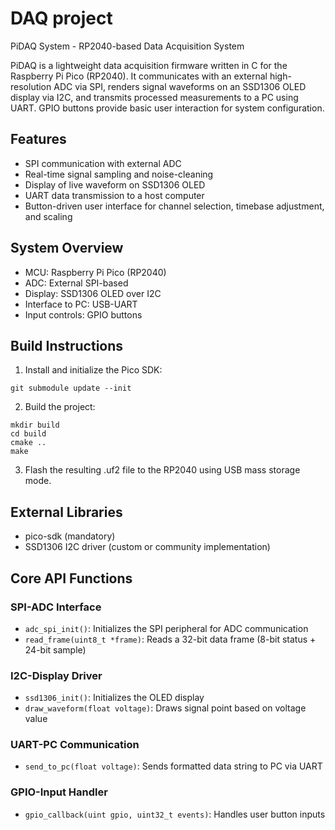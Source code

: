 # DAQ project

PiDAQ System - RP2040-based Data Acquisition System

PiDAQ is a lightweight data acquisition firmware written in C for the Raspberry Pi Pico (RP2040). It communicates with an external high-resolution ADC via SPI, renders signal waveforms on an SSD1306 OLED display via I2C, and transmits processed measurements to a PC using UART. GPIO buttons provide basic user interaction for system configuration.

## Features

- SPI communication with external ADC
- Real-time signal sampling and noise-cleaning
- Display of live waveform on SSD1306 OLED
- UART data transmission to a host computer
- Button-driven user interface for channel selection, timebase adjustment, and scaling

## System Overview

- MCU: Raspberry Pi Pico (RP2040)
- ADC: External SPI-based 
- Display: SSD1306 OLED over I2C
- Interface to PC: USB-UART
- Input controls: GPIO buttons

## Build Instructions

1. Install and initialize the Pico SDK:

```
git submodule update --init
```

2. Build the project:

```
mkdir build
cd build
cmake ..
make
```

3. Flash the resulting .uf2 file to the RP2040 using USB mass storage mode.

## External Libraries

- pico-sdk (mandatory)
- SSD1306 I2C driver (custom or community implementation)

## Core API Functions

### SPI-ADC Interface

- `adc_spi_init()`: Initializes the SPI peripheral for ADC communication
- `read_frame(uint8_t *frame)`: Reads a 32-bit data frame (8-bit status + 24-bit sample)

### I2C-Display Driver

- `ssd1306_init()`: Initializes the OLED display
- `draw_waveform(float voltage)`: Draws signal point based on voltage value

### UART-PC Communication

- `send_to_pc(float voltage)`: Sends formatted data string to PC via UART

### GPIO-Input Handler

- `gpio_callback(uint gpio, uint32_t events)`: Handles user button inputs

